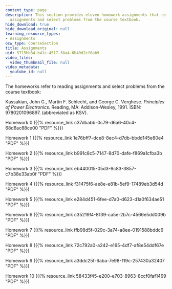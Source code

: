 ```yaml
---
content_type: page
description: This section provides eleven homework assignments that refer to reading
  assignments and select problems from the course textbook.
hide_download: true
hide_download_original: null
learning_resource_types:
- Assignments
ocw_type: CourseSection
title: Assignments
uid: 5715bb34-b41c-4517-38a4-6b40d2cf0ab9
video_files:
  video_thumbnail_file: null
video_metadata:
  youtube_id: null
---
```


The homeworks refer to reading assignments and select problems from the course textbook:

Kassakian, John G., Martin F. Schlecht, and George C. Verghese. _Principles of Power Electronics_. Reading, MA: Addison-Wesley, 1991. ISBN: 9780201096897. (abbreviated as KSV).

Homework 0 ({{% resource_link c37dbabb-0c79-d6a6-40c4-68d6ac88ce00 "PDF" %}})

Homework 1 ({{% resource_link 1e76bff7-dce8-8ec4-d7db-bbdd145e80e4 "PDF" %}})

Homework 2 ({{% resource_link b991c8c5-7147-8d70-dafe-f869a1cfba3b "PDF" %}})

Homework 3 ({{% resource_link eb440015-05d3-9c83-3857-c7b38e33ab0f "PDF" %}})

Homework 4 ({{% resource_link f31475f6-ae8e-e81b-5ef9-17489eb3d54d "PDF" %}})

Homework 5 ({{% resource_link e284d451-6fee-d7a0-d623-d1a0f634ae51 "PDF" %}})

Homework 6 ({{% resource_link c35219f4-8139-ca5e-2b7c-4566e5dd009b "PDF" %}})

Homework 7 ({{% resource_link ffb98d5f-029c-3a74-a8ee-0191588bddc6 "PDF" %}})

Homework 8 ({{% resource_link 72c792a0-a242-e165-4df7-af8e54ddf67e "PDF" %}})

Homework 9 ({{% resource_link a3ddc25f-6aba-7e98-119c-257430a32407 "PDF" %}})

Homework 10 ({{% resource_link 58433f45-e200-e703-8963-8ccf0faf1499 "PDF" %}})